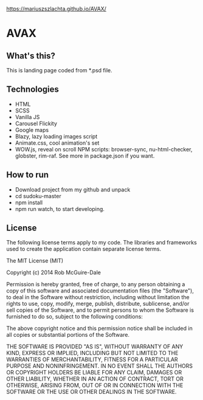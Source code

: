 https://mariuszszlachta.github.io/AVAX/


# AVAX

## What's this?
This is landing page coded from *.psd file.

## Technologies

- HTML
- SCSS
- Vanilla JS
- Carousel Flickity
- Google maps
- Blazy, lazy loading images script
- Animate.css, cool animation's set
- WOW.js, reveal on scroll
NPM scripts: browser-sync, nu-html-checker, globster, rim-raf. See more in package.json if you want.

## How to run

- Download project from my github and unpack
- cd sudoku-master
- npm install
- npm run watch, to start developing.


## License

The following license terms apply to my code. The libraries and frameworks used to create the application contain separate license terms.

The MIT License (MIT)

Copyright (c) 2014 Rob McGuire-Dale

Permission is hereby granted, free of charge, to any person obtaining a copy of this software and associated documentation files (the "Software"), to deal in the Software without restriction, including without limitation the rights to use, copy, modify, merge, publish, distribute, sublicense, and/or sell copies of the Software, and to permit persons to whom the Software is furnished to do so, subject to the following conditions:

The above copyright notice and this permission notice shall be included in all copies or substantial portions of the Software.

THE SOFTWARE IS PROVIDED "AS IS", WITHOUT WARRANTY OF ANY KIND, EXPRESS OR IMPLIED, INCLUDING BUT NOT LIMITED TO THE WARRANTIES OF MERCHANTABILITY, FITNESS FOR A PARTICULAR PURPOSE AND NONINFRINGEMENT. IN NO EVENT SHALL THE AUTHORS OR COPYRIGHT HOLDERS BE LIABLE FOR ANY CLAIM, DAMAGES OR OTHER LIABILITY, WHETHER IN AN ACTION OF CONTRACT, TORT OR OTHERWISE, ARISING FROM, OUT OF OR IN CONNECTION WITH THE SOFTWARE OR THE USE OR OTHER DEALINGS IN THE SOFTWARE.

